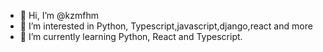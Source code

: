 - 👋 Hi, I’m @kzmfhm
- 👀 I’m interested in Python, Typescript,javascript,django,react and more
- 🌱 I’m currently learning Python, React and Typescript.

<!---
kzmfhm/kzmfhm is a ✨ special ✨ repository because its `README.md` (this file) appears on your GitHub profile.
You can click the Preview link to take a look at your changes.
--->
